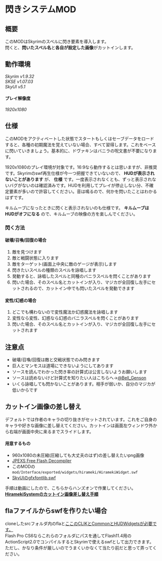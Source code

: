 # 閃きシステムMOD
## 概要
このMODはSkyrimのスペルに閃き要素を導入します。  
閃くと、**閃いたスペル名**と**各自が設定した画像**がカットインします。  

## 動作環境
_Skyrim v1.9.32_  
_SKSE v1.07.03_  
_SkyUI v5.1_  
#### プレイ解像度
_1920x1080_  

## 仕様
このMODをアクティベートした状態でスタートもしくはセーブデータをロードすると、各種の初期魔法を覚えていない場合、すべて習得します。これをベースに閃いていきましょう。基本的に、ドヴァキンはバニラの呪文書が不要になります。  

1920x1080のプレイ環境が対象です。16:9なら動作するとは思いますが、非推奨です。Skyrimのswf再生仕様が今一つ把握できていないので、 **HUDが表示されないことがあります** が、 **仕様** です。一度表示されなくとも、ずっと表示されないバグがないのは確認済みです。HUDを利用してプレイが停止しない分、不確定要素が多いので許容してください。音は鳴るので、何かを閃いたことはわかるはずです。  

キルムーブになったときに閃くと表示されないのも仕様です。 **キルムーブはHUDがオフになる** ので、キルムーブの映像の方を楽しんでください。  

### 閃く方法
#### 破壊/召喚/回復の場合
1. 敵を見つけます
2. 敵と戦闘状態に入ります
3. 敵をターゲット(画面上中央に敵のゲージが表示)します
4. 閃きたいスペルの種類のスペルを詠唱します
5. 発動すると、詠唱したスペルと同種のバニラスペルを閃くことがあります
6. 閃いた場合、そのスペル名とカットインが入り、マジカが全回復し左手にセットされるので、カットイン中でも閃いたスペルを発動できます
#### 変性/幻惑の場合
1. どこでも構わないので変性魔法か幻惑魔法を詠唱します
2. 変性なら変性、幻惑なら幻惑のバニラスペルを閃くことがあります
3. 閃いた場合、そのスペル名とカットインが入り、マジカが全回復し左手にセットされます

## 注意点
- 破壊/召喚/回復は敵と交戦状態でのみ閃きます
- 巨人とマンモスは道場にできないようにしてあります
- ソースを読んでわかった閃き率の計算式は公言しないようお願いします
- ソースは読めないけど計算式を知りたい人はこちらへ→[@Bell_Genson][1ceb99f3]
- いくら詠唱しても閃かないことがあります。相手が弱いか、自分のマジカが低いからです

## カットイン画像の差し替え
デフォルトでは作者のキャラの切り抜きがセットされています。これをご自身のキャラや好きな画像に差し替えてください。カットインは画面左ウィンドウ外から右端が画面中央に来るまでスライドします。  
#### 用意するもの
- 960x1080の未圧縮(圧縮しても大丈夫のはず)の差し替えたいpng画像
- [JPEXS Free Flash Decompiler][90e39cc2]
- このMODの`mod/Interface/exported/widgets/hirameki/HiramekiWidget.swf`
- [SkyUIのgfxfontlib.swf][ab1a121f]

手順は動画にしたので、こちらからハンズオンで作業してください。  
**[HiramekiSystemのカットイン画像差し替え手順][ee89c6a5]**  

## flaファイルからswfを作りたい場合
cloneしたsrcフォルダ内のflaと[ここのCLIKとCommonとHUDWidgetsが必要です。][294da9c5]  
Flash Pro CS6ならこれらのフォルダにパスを通してFlash11.4用のActionScript2.0でコンパイルするとSkyrimで使えるswfとして出力できます。ただし、かなり条件が厳しいのでうまくいかなくて当たり前だと思って弄ってください。



[1ceb99f3]: https://twitter.com/Bell_Genson?lang=ja "@Bell_Genson"
[90e39cc2]: https://www.free-decompiler.com/flash/ "JPEXS Free Flash Decompiler"
[ab1a121f]: https://github.com/schlangster/skyui/blob/master/build/gfxfontlib.swf "gfxfontlib.swf"
[ee89c6a5]: https://youtu.be/RXVyVcaeGkk "HiramekiSystemのカットイン画像差し替え手順"
[294da9c5]: https://github.com/schlangster/skyui/tree/master/src "ここのCLIKとCommonとHUDWidgetsが必要です。"
